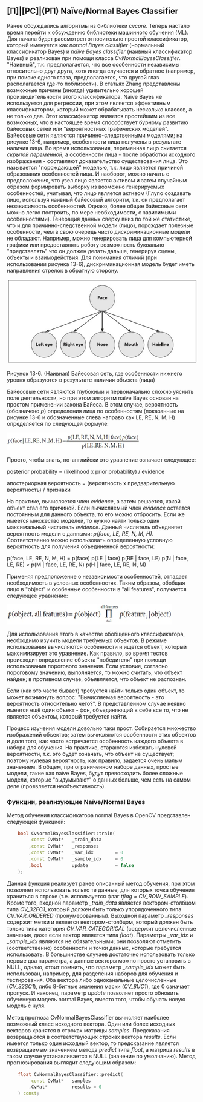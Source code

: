 ## [П]|[РС]|(РП) Naïve/Normal Bayes Classifier

Ранее обсуждались алгоритмы из библиотеки *cvcore*. Теперь настало время перейти к обсуждению библиотеки машинного обучения (ML). Для начала будет рассмотрен относительно простой классификатор, который именуется как *normal Bayes classifier* (нормальный классификатор Bayes) и *naïve Bayes classifier* (наивный классификатор Bayes) и реализован при помощи класса *CvNormalBayesClassifier*. "Наивный", т.к. предполагается, что все особенности независимы относительно друг друга, хотя иногда случается и обратное (например, при поиске одного глаза, предполагается, что другой глаз располагается где-то поблизости). В статьях Zhang представлены возможные причины (иногда) удивительно хорошей производительности этого классификатора. Naïve Bayes не используется для регрессии, при этом является эффективным классификатором, который может обрабатывать несколько классов, а не только два. Этот классификатор является простейшим из все возможных, что в настоящее время способствует бурному развитию байесовых сетей или "вероятностных графических моделей". Байесовые сети являются причинно-следственными моделями; на рисунке 13-6, например, особенности лица получены в результате наличия лица. Во время использования, переменная лицо считается *скрытой переменной*, а особенности лица - после обработки исходного изображения - составляют доказательство существования лица. Это называется "порождающей" моделью, т.к. лицо является причиной образования особенностей лица. И наоборот, можно начать с предположения, что узел лицо является активом и затем случайным образом формировать выборку из возможно генерируемых особенностей, учитывая, что лицо является активом (Глупо создавать лицо, используя наивный байесовый алгоритм, т.к. он предполагает независимость особенностей. Однако, более общие байесовые сети можно легко построить, по мере необходимости, с зависимыми особенностями). Генерация данных сверху вниз по той же статистике, что и для причинно-следственной модели (лицо), порождает полезные особенности, чем в свою очередь чисто дискриминационные модели не обладают. Например, можно генерировать лица для компьютерной графики или предоставлять роботу возможность буквально "представлять" что он должен делать дальше, генерируя сцены, объекты и взаимодействия. Для понимания отличий (при использовании рисунка 13-6), дискриминационная модель будет иметь направления стрелок в обратную сторону.

![Рисунок 13-6 не найден](Images/Pic_13_6.jpg)

Рисунок 13-6. (Наивная) Байесовая сеть, где особенности нижнего уровня образуются в результате наличия объекта (лица)

Байесовые сети являются глубокими и первоначально сложно уяснить поле деятельности, но при этом алгоритм naïve Bayes основан на простом применении закона Байеса. В этом случае, вероятность (обозначено *p*) определения лица по особенностям (показанные на рисунке 13-6 и обозначенные слева направо как LE, RE, N, M, H) определяется по следующей формуле:

![Формула 13-8 не найдена](Images/Frml_13_8.jpg)

Просто, чтобы знать, по-английски это уравнение означает следующее:

posterior probability = (likelihood x prior probability) / evidence

апостериорная вероятность = (вероятность x предварительную вероятность) / признаки

На практике, вычисляется член *evidence*, а затем решается, какой объект стал его причиной. Если вычисляемый член *evidence* остается постоянным для данного объекта, то его можно отбросить. Если же имеется множество моделей, то нужно найти только один максимальный числитель *evidence*. Данный числитель объединяет вероятность модели с данными: *p(face, LE, RE, N, M, H)*. Соответственно можно использовать определенную условную вероятность для получения объединенной вероятности:

p(face, LE, RE, N, M, H) = p(face) p(LE | face) p(RE | face, LE) p(N | face, LE, RE) × p(M | face, LE, RE, N) p(H | face, LE, RE, N, M)

Применяя предположение о независимости особенностей, отпадает необходимость в условных особенностях. Таким образом, обобщая лицо в "object" и особенные особенности в "all features", получается следующее уравнение:

![Формула 13-9 не найдена](Images/Frml_13_9.jpg)

Для использования этого в качестве обобщенного классификатора, необходимо изучить модели требуемых объектов. В режиме использования вычисляются особенности и ищется объект, который максимизирует это уравнение. Как правило, во время тестов происходит определение объекта "победителя" при помощи использования порогового значения. Если условие, согласно пороговому значению, выполняется, то можно считать, что объект найден; в противном случае, объявляется, что объект не распознан.

Если (как это часто бывает) требуется найти только один объект, то может возникнуть вопрос: "Вычисляемая вероятность - это вероятность относительно чего?". В представленном случае неявно имеется ещё один объект - фон, объединяющий в себе все то, что не является объектом, который требуется найти.

Процесс изучения модели довольно таки прост. Собирается множество изображений объектов; затем вычисляются особенности этих объектов и доля того, как часто встречается особенность каждого объекта в набора для обучения. На практике, стараются избежать нулевой вероятности, т.к. это будет означать, что объект не существует; поэтому нулевая вероятность, как правило, задается очень малым значением. В общем, при ограниченном наборе данных, простые модели, такие как naïve Bayes, будут превосходить более сложные модели, которые "выдумывают" о данных больше, чем есть на самом деле (проявляется необъективность).

### Функции, реализующие Naïve/Normal Bayes

Метод обучения классификатора normal Bayes в OpenCV представлен следующей функцией:

```cpp
	bool CvNormalBayesClassifier::train(
		 const CvMat* 	_train_data
		,const CvMat* 	_responses
		,const CvMat* 	_var_idx 		= 0
		,const CvMat* 	_sample_idx 	= 0
		,bool 			update 			= false
	);
```

Данная функция реализует ранее описанный метод обучения, при этом позволяет использовать только те данные, для которых точка обучения храниться в строке (т.е. используется флаг *tflag = CV_ROW_SAMPLE*). Кроме того, входной параметр *_train_data* является вектором-столбцом типа *CV_32FC1*, который должен быть только упорядоченного типа *CV_VAR_ORDERED* (пронумерованным). Выходной параметр *_responses* содержит метки и является вектором-столбцом, который должен быть только типа категория *CV_VAR_CATEGORICAL* (содержит целочисленные значения, даже если вектор является типа *float*). Параметры *_var_idx* и *_sample_idx* являются не обязательными; они позволяют отметить (соответственно) особенности и точки данных, которые требуется использовать. В большинстве случаев достаточно использовать только первые два параметра, а данные векторы можно просто установить в NULL, однако, стоит помнить, что параметр *_sample_idx* может быть использован, например, для разделения наборов для обучения и тестирования. Оба вектора либо одноканальные целочисленные (*CV_32SC1*), либо 8-битные значения маски (*CV_8UC1*), где 0 означает пропуск. И наконец, параметр *update* позволяет просто обновить обученную модель normal Bayes, вместо того, чтобы обучать новую модель с нуля.

Метод прогноза CvNormalBayesClassifier вычисляет наиболее возможный класс исходного вектора. Один или более исходных векторов хранятся в строках матрицы *samples*. Предсказания возвращаются в соответствующих строках вектора *results*. Если имеется только один исходный вектор, то предсказание является возвращаемым значением метода *predict* типа *float*, а матрица *results* в таком случае устанавливается в NULL (значение по умолчанию). Метод прогнозирования выглядит следующим образом:

```cpp
	float CvNormalBayesClassifier::predict(
		 const CvMat* 	samples
		,CvMat* 		results = 0
	) const;
```